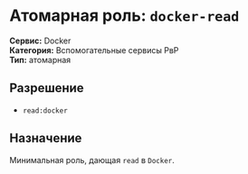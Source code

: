 # Атомарная роль: `docker-read`

**Сервис:** Docker  
**Категория:** Вспомогательные сервисы РвР  
**Тип:** атомарная

## Разрешение
- `read:docker`

## Назначение
Минимальная роль, дающая `read` в `Docker`.
